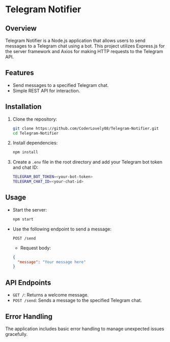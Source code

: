 # Telegram Notifier

## Overview

Telegram Notifier is a Node.js application that allows users to send messages to a Telegram chat using a bot. This project utilizes Express.js for the server framework and Axios for making HTTP requests to the Telegram API.

## Features

- Send messages to a specified Telegram chat.
- Simple REST API for interaction.

## Installation

1. Clone the repository:
   ```bash
   git clone https://github.com/CoderLovely08/Telegram-Notifier.git
   cd Telegram-Notifier
   ```
2. Install dependencies:
   ```bash
   npm install
   ```
3. Create a `.env` file in the root directory and add your Telegram bot token and chat ID:
   ```bash
   TELEGRAM_BOT_TOKEN=<your-bot-token>
   TELEGRAM_CHAT_ID=<your-chat-id>
   ```

## Usage

- Start the server:
  ```bash
  npm start
  ```
- Use the following endpoint to send a message:
  ```http
  POST /send
  ```
  - Request body:
  ```json
  {
    "message": "Your message here"
  }
  ```

## API Endpoints

- `GET /`: Returns a welcome message.
- `POST /send`: Sends a message to the specified Telegram chat.

## Error Handling

The application includes basic error handling to manage unexpected issues gracefully.